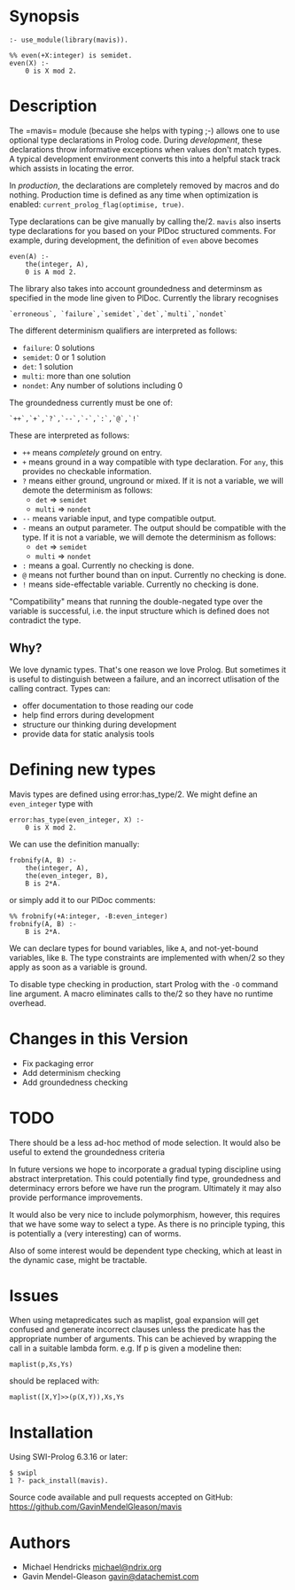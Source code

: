 # Synopsis

    :- use_module(library(mavis)).

    %% even(+X:integer) is semidet.
    even(X) :-
        0 is X mod 2.

# Description

The =mavis= module (because she helps with typing ;-) allows one to
use optional type declarations in Prolog code. During *development*,
these declarations throw informative exceptions when values don't match
types.  A typical development environment converts this into a helpful
stack track which assists in locating the error.

In *production*, the declarations are completely removed by macros
and do nothing.  Production time is defined as any time when optimization is enabled:
`current_prolog_flag(optimise, true)`.

Type declarations can be give manually by calling the/2.  `mavis` also inserts
type declarations for you based on your PlDoc structured comments.  For
example, during development, the definition of `even` above becomes

    even(A) :-
        the(integer, A),
        0 is A mod 2.

The library also takes into account groundedness and determinsm as
specified in the mode line given to PlDoc. Currently the library recognises

    `erroneous`, `failure`,`semidet`,`det`,`multi`,`nondet`

The different determinism qualifiers are interpreted as follows:

* `failure`: 0 solutions
* `semidet`: 0 or 1 solution
* `det`: 1 solution
* `multi`: more than one solution
* `nondet`: Any number of solutions including 0

The groundedness currently must be one of:

    `++`,`+`,`?`,`--`,`-`,`:`,`@`,`!`

These are interpreted as follows:

* `++` means *completely* ground on entry.
* `+` means ground in a way compatible with type declaration. For `any`,
      this provides no checkable information.
* `?` means either ground, unground or mixed. If it is not a variable, we will demote the determinism as follows:
    - `det` => `semidet`
    - `multi` => `nondet`
* `--` means variable input, and type compatible output.
* `-` means an output parameter. The output should be compatible with the type. If it is not a variable, we will demote the determinism as follows:
    - `det` => `semidet`
    - `multi` => `nondet`
* `:` means a goal. Currently no checking is done.
* `@` means not further bound than on input. Currently no checking is done.
* `!` means side-effectable variable. Currently no checking is done.

"Compatibility" means that running the double-negated type over the
variable is successful, i.e. the input structure which is defined does
not contradict the type. 

## Why?

We love dynamic types. That's one reason we love Prolog. But
sometimes it is useful to distinguish between a failure, and an
incorrect utlisation of the calling contract. Types can:

  * offer documentation to those reading our code
  * help find errors during development
  * structure our thinking during development
  * provide data for static analysis tools

# Defining new types

Mavis types are defined using error:has_type/2. We might define an
`even_integer` type with

    error:has_type(even_integer, X) :-
        0 is X mod 2.

We can use the definition manually:

    frobnify(A, B) :-
        the(integer, A),
        the(even_integer, B),
        B is 2*A.

or simply add it to our PlDoc comments:

    %% frobnify(+A:integer, -B:even_integer)
    frobnify(A, B) :-
        B is 2*A.

We can declare types for bound variables, like `A`, and
not-yet-bound variables, like `B`. The type constraints are implemented
with when/2 so they apply as soon as a variable is ground.

To disable type checking in production, start Prolog with the
`-O` command line argument. A macro eliminates calls to the/2 so they
have no runtime overhead.

# Changes in this Version

  * Fix packaging error
  * Add determinism checking
  * Add groundedness checking

# TODO

There should be a less ad-hoc method of mode selection. It would also
be useful to extend the groundedness criteria 

In future versions we hope to incorporate a gradual typing discipline
using abstract interpretation. This could potentially find type,
groundedness and determinacy errors before we have run the
program. Ultimately it may also provide performance improvements.

It would also be very nice to include polymorphism, however, this
requires that we have some way to select a type. As there is no
principle typing, this is potentially a (very interesting) can of
worms.

Also of some interest would be dependent type checking, which at least
in the dynamic case, might be tractable.

# Issues

When using metapredicates such as maplist, goal expansion will get
confused and generate incorrect clauses unless the predicate has the
appropriate number of arguments. This can be achieved by wrapping the
call in a suitable lambda form. e.g. If p is given a modeline then:

```
maplist(p,Xs,Ys)
```

should be replaced with:

```
maplist([X,Y]>>(p(X,Y)),Xs,Ys
```

# Installation

Using SWI-Prolog 6.3.16 or later:

    $ swipl
    1 ?- pack_install(mavis).

Source code available and pull requests accepted on GitHub:
https://github.com/GavinMendelGleason/mavis

# Authors

* Michael Hendricks <michael@ndrix.org>
* Gavin Mendel-Gleason <gavin@datachemist.com>